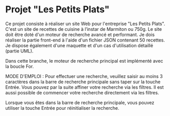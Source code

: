 # Projet "Les Petits Plats"
Ce projet consiste à réaliser un site Web pour l'entreprise "Les Petits Plats". C'est un site de recettes de cuisine à l’instar de Marmiton ou 750g. Le site doit être doté d'un moteur de recherche avancé et performant. Je dois réaliser la partie front-end à l'aide d'un fichier JSON contenant 50 recettes. Je dispose également d'une maquette et d'un cas d'utilisation détaillé (partie UML).

Dans cette branche, le moteur de recherche principal est implémenté avec la boucle For.

MODE D'EMPLOI :
Pour effectuer une recherche, veuillez saisir au moins 3 caractères dans la barre de recherche principale sans taper sur la touche Entrée. Vous pouvez par la suite affiner votre recherche via les filtres. Il est aussi possible de commencer votre recherche directement via les filtres.

Lorsque vous êtes dans la barre de recherche principale, vous pouvez utiliser la touche Entrée pour réinitialiser la recherche.